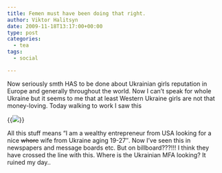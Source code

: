 ```yaml
---
title: Femen must have been doing that right.
author: Viktor Halitsyn
date: 2009-11-18T13:17:00+00:00
type: post
categories:
  - tea
tags:
  - social

---
```

Now seriously smth HAS to be done about Ukrainian girls reputation in Europe and generally throughout the world. Now I can&#8217;t speak for whole Ukraine but it seems to me that at least Western Ukraine girls are not that money-loving. Today walking to work I saw this 

{{<image classes="fancybox left" src="https://s3-us-west-2.amazonaws.com/vnomad-public/blog_infra/20109/11/18112009.jpg">}}

<div style="clear: both; text-align: left;">
  All this stuff means &#8220;I am a wealthy entrepreneur from USA looking for a nice <span style="text-decoration: line-through;">whore</span> wife from Ukraine aging 19-27&#8243;. Now I&#8217;ve seen this in newspapers and message boards etc. But on billboard???!!! I think they have crossed the line with this. Where is the Ukrainian MFA looking? It ruined my day..
</div>